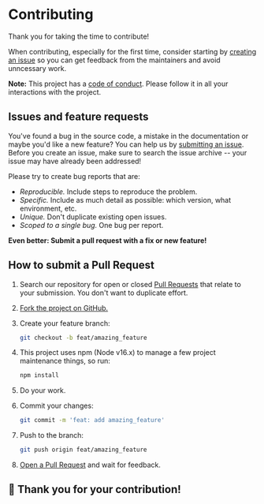 # Contributing

Thank you for taking the time to contribute!

When contributing, especially for the first time, consider starting by
[creating an issue](https://github.com/rootwork/hugo-module-gallery-grid/issues/new)
so you can get feedback from the maintainers and avoid unncessary work.

**Note:** This project has a
[code of conduct](https://github.com/rootwork/hugo-module-gallery-grid/blob/main/docs/CODE_OF_CONDUCT.md).
Please follow it in all your interactions with the project.

## Issues and feature requests

You've found a bug in the source code, a mistake in the documentation or maybe
you'd like a new feature? You can help us by
[submitting an issue](https://github.com/rootwork/hugo-module-gallery-grid/issues/new).
Before you create an issue, make sure to search the issue archive -- your issue
may have already been addressed!

Please try to create bug reports that are:

- _Reproducible._ Include steps to reproduce the problem.
- _Specific._ Include as much detail as possible: which version, what
  environment, etc.
- _Unique._ Don't duplicate existing open issues.
- _Scoped to a single bug._ One bug per report.

**Even better: Submit a pull request with a fix or new feature!**

## How to submit a Pull Request

1. Search our repository for open or closed
   [Pull Requests](https://github.com/rootwork/hugo-module-gallery-grid/pulls)
   that relate to your submission. You don't want to duplicate effort.

2. [Fork the project on GitHub.](https://github.com/rootwork/hugo-module-gallery-grid/fork)

3. Create your feature branch:

   ```sh
   git checkout -b feat/amazing_feature
   ```

4. This project uses npm (Node v16.x) to manage a few project maintenance
   things, so run:

   ```sh
   npm install
   ```

5. Do your work.

6. Commit your changes:

   ```sh
   git commit -m 'feat: add amazing_feature'
   ```

7. Push to the branch:

   ```sh
   git push origin feat/amazing_feature
   ```

8. [Open a Pull Request](https://github.com/rootwork/hugo-module-gallery-grid/compare?expand=1)
   and wait for feedback.

## 🎉 **Thank you for your contribution!**
